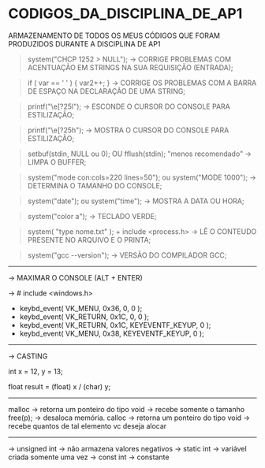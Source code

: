 # CODIGOS_DA_DISCIPLINA_DE_AP1
ARMAZENAMENTO DE TODOS OS MEUS CÓDIGOS QUE FORAM PRODUZIDOS DURANTE A DISCIPLINA DE AP1

> system("CHCP 1252 > NULL");   -> CORRIGE PROBLEMAS COM ACENTUAÇÃO EM STRINGS NA SUA REQUISIÇÃO (ENTRADA);

> if ( var == ' ' ) { var2++; } -> CORRIGE OS PROBLEMAS COM A BARRA DE ESPAÇO NA DECLARAÇÃO DE UMA STRING;

> printf("\e[?25l");            -> ESCONDE O CURSOR DO CONSOLE PARA ESTILIZAÇÃO;

> printf("\e[?25h");            -> MOSTRA O CURSOR DO CONSOLE PARA ESTILIZAÇÃO;
    
> setbuf(stdin, NULL ou 0); OU fflush(stdin); "menos recomendado"     -> LIMPA O BUFFER; 

> system("mode con:cols=220 lines=50"); ou system("MODE 1000");       -> DETERMINA O TAMANHO DO CONSOLE;

> system("date"); ou system("time"); -> MOSTRA A DATA OU HORA;

> system("color a"); -> TECLADO VERDE;

> system( "type nome.txt" ); + include <process.h>  -> LÊ O CONTEUDO PRESENTE NO ARQUIVO E O PRINTA;

> system("gcc --version"); -> VERSÃO DO COMPILADOR GCC;

-------------------------------------------------------------------------------------------------------------------------------------------------------------------------

-> MAXIMAR O CONSOLE (ALT + ENTER) 

-> # include <windows.h>

- keybd_event( VK_MENU, 0x36, 0, 0 );
- keybd_event( VK_RETURN, 0x1C, 0, 0 );
- keybd_event( VK_RETURN, 0x1C, KEYEVENTF_KEYUP, 0 );
- keybd_event( VK_MENU, 0x38, KEYEVENTF_KEYUP, 0 );

-------------------------------------------------------------------------------------------------------------------------------------------------------------------------

-> CASTING  

int x = 12, y = 13;

float result = (float) x / (char) y;

-------------------------------------------------------------------------------------------------------------------------------------------------------------------------

malloc   -> retorna um ponteiro do tipo void -> recebe somente o tamanho
free(p); -> desaloca memória.
calloc   -> retorna um ponteiro do tipo void -> recebe quantos de tal elemento vc deseja alocar

-------------------------------------------------------------------------------------------------------------------------------------------------------------------------

-> unsigned int -> não armazena valores negativos
-> static int   -> variável criada somente uma vez
-> const int    -> constante
                                   


